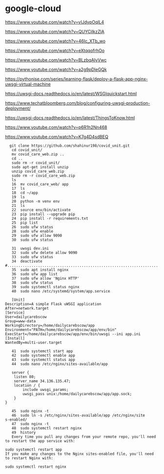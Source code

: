 # google-cloud


https://www.youtube.com/watch?v=vIJdypOqlL4

https://www.youtube.com/watch?v=QUYCiIkzZlA

https://www.youtube.com/watch?v=46Ic_XTb_wo

https://www.youtube.com/watch?v=eXtqqofrhOo

https://www.youtube.com/watch?v=BLzbqAIyVwc

https://www.youtube.com/watch?v=a2g9pDleGQk

https://pythonise.com/series/learning-flask/deploy-a-flask-app-nginx-uwsgi-virtual-machine

https://uwsgi-docs.readthedocs.io/en/latest/WSGIquickstart.html

https://www.techatbloomberg.com/blog/configuring-uwsgi-production-deployment/

https://uwsgi-docs.readthedocs.io/en/latest/ThingsToKnow.html

https://www.youtube.com/watch?v=p6R1h2Nn468

https://www.youtube.com/watch?v=K7g4D4sdBEQ

```   
  git clone https://github.com/shahinur198/covid_unit.git
   cd covid_unit/
   mv covid_care_web.zip ..
   cd ..
   sudo rm -r covid_unit/
   sudo apt-get install unzip
   unzip covid_care_web.zip
   sudo rm -r covid_care_web.zip
   ls
   16  mv covid_care_web/ app
   17  ls
   18  cd ~/app
   19  ls
   20  python -m venv env
   21  ls
   22  source env/bin/activate
   23  pip install --upgrade pip
   24  pip install -r requirements.txt
   25  pip list
   26  sudo ufw status
   28  sudo ufw enable
   29  sudo ufw allow 9090
   30  sudo ufw status
   
   31  uwsgi dev.ini 
   32  sudo ufw delete allow 9090
   33  sudo ufw status
   34  deactivate
#........................................................................
   35  sudo apt install nginx
   36  sudo ufw app list
   37  sudo ufw allow 'Nginx HTTP'
   38  sudo ufw status
   39  sudo systemctl status nginx
   40  sudo nano /etc/systemd/system/app.service

   [Unit]
Description=A simple Flask uWSGI application
After=network.target
[Service]
User=dailycarebscow
Group=www-data
WorkingDirectory=/home/dailycarebscow/app
Environment="PATH=/home/dailycarebscow/app/env/bin"
ExecStart=/home/dailycarebscow/app/env/bin/uwsgi --ini app.ini
[Install]
WantedBy=multi-user.target

   41  sudo systemctl start app
   42  sudo systemctl enable app
   43  sudo systemctl status app
   44  sudo nano /etc/nginx/sites-available/app

   server {
    listen 80;
    server_name 34.136.135.47;
    location / {
        include uwsgi_params;
        uwsgi_pass unix:/home/dailycarebscow/app/app.sock;
    }
}

   45  sudo nginx -t
   46  sudo ln -s /etc/nginx/sites-available/app /etc/nginx/site
s-enabled/
   47  sudo nginx -t
   48  sudo systemctl restart nginx
   49  history
   Every time you pull any changes from your remote repo, you'll need to restart the app service with:

sudo systemctl restart app
If you make any changes to the Nginx sites-enabled file, you'll need to restart Nginx with:

sudo systemctl restart nginx
```
